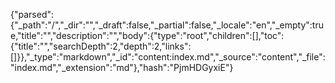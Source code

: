 {"parsed":{"_path":"/","_dir":"","_draft":false,"_partial":false,"_locale":"en","_empty":true,"title":"","description":"","body":{"type":"root","children":[],"toc":{"title":"","searchDepth":2,"depth":2,"links":[]}},"_type":"markdown","_id":"content:index.md","_source":"content","_file":"index.md","_extension":"md"},"hash":"PjmHDGyxiE"}